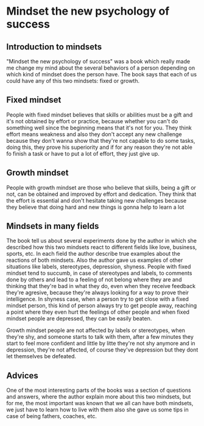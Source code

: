 # Mindset the new psychology of success

## Introduction to mindsets
"Mindset the new psychology of success" was a book which really made me change my mind about the several
behaviors of a person depending on which kind of mindset does the person have. The book says that each
of us could have any of this two mindsets: fixed or growth. 

## Fixed mindset

People with fixed mindset believes that skills or abilities must be a gift and it's not obtained by effort or 
practice, because whether you can't do something well since the beginning means that it's not for you. They 
think effort means weakness and also they don't accept any new challenge because they don't wanna show that 
they're not capable to do some tasks, doing this, they prove his superiority and if for any reason they're 
not able fo finish a task or have to put a lot of effort, they just give up.


## Growth mindset 
People with growth mindset are those who believe that skills, being a gift or not, can be obtained and improved by 
effort and dedication. They think that the effort is essential and don't hesitate taking new challenges because they 
believe that doing hard and new things is gonna help to learn a lot

## Mindsets in many fields
The book tell us about several experiments done by the author in which she described how this two mindsets react to 
different fields like love, business, sports, etc. In each field the author describe true examples about the reactions 
of both mindsets. Also the author gave us examples of other situations like labels, stereotypes, depression, shyness.
People with fixed mindset tend to succumb, in case of stereotypes and labels, to comments done by others and lead to a 
feeling of not belong where they are and thinking that they're bad in what they do, even when they receive feedback 
they're agresive, because they're always looking for a way to prove their intelligence. In shyness case, when a 
person try to get close with a fixed mindset person, this kind of person always try to get people away, reaching a
point where they even hurt the feelings of other people and when fixed mindset people are depressed, they can be easily beaten.

Growth mindset people are not affected by labels or stereotypes, when they're shy, and someone starts to talk with 
them, after a few minutes they start to feel more confident and little by litte they're not shy anymore and in 
depression, they're not affected, of course they've depression but they dont let themselves be defeated.

## Advices 
One of the most interesting parts of the books was a section of questions and answers, where the author explain more
about this two mindsets, but for me, the most important was known that we all can have both mindsets, we just have 
to learn how to live with them also she gave us some tips in case of being fathers, coaches, etc.
